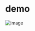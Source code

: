 # demo
![image](https://user-images.githubusercontent.com/98315627/150763123-6ac857e2-860a-4ba7-a0c2-125352706afa.png)
